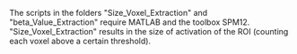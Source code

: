 The scripts in the folders "Size_Voxel_Extraction" and "beta_Value_Extraction" require MATLAB and the toolbox SPM12. "Size_Voxel_Extraction" results in the size of activation of the ROI (counting each voxel above a certain threshold).

